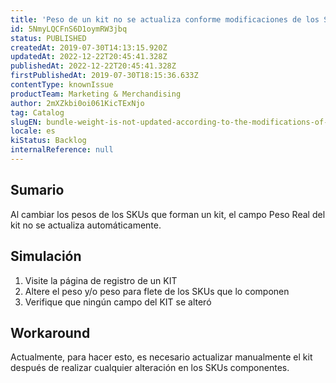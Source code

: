 ```yaml
---
title: 'Peso de un kit no se actualiza conforme modificaciones de los SKUs que lo componen'
id: 5NmyLQCFnS6D1oymRW3jbq
status: PUBLISHED
createdAt: 2019-07-30T14:13:15.920Z
updatedAt: 2022-12-22T20:45:41.328Z
publishedAt: 2022-12-22T20:45:41.328Z
firstPublishedAt: 2019-07-30T18:15:36.633Z
contentType: knownIssue
productTeam: Marketing & Merchandising
author: 2mXZkbi0oi061KicTExNjo
tag: Catalog
slugEN: bundle-weight-is-not-updated-according-to-the-modifications-of-the-sku-that-comprise-it
locale: es
kiStatus: Backlog
internalReference: null
---
```


## Sumario

Al cambiar los pesos de los SKUs que forman un kit, el campo Peso Real del kit no se actualiza automáticamente.

## Simulación

1. Visite la página de registro de un KIT
2. Altere el peso y/o peso para flete de los SKUs que lo componen
3. Verifique que ningún campo del KIT se alteró

## Workaround

Actualmente, para hacer esto, es necesario actualizar manualmente el kit después de realizar cualquier alteración en los SKUs componentes.

